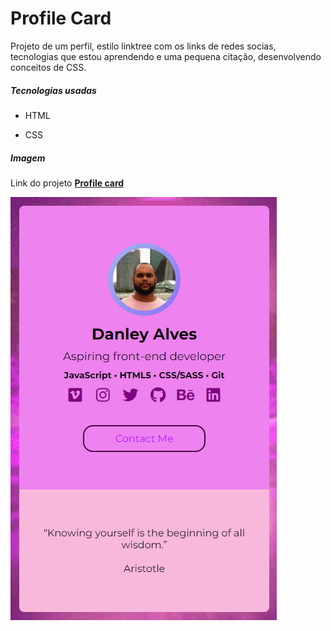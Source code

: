 # Profile Card

Projeto de um perfil, estilo linktree com os links de redes socias, tecnologias que estou aprendendo e uma pequena citação, desenvolvendo conceitos de CSS.



 ##### Tecnologias usadas

* HTML

* CSS



##### Imagem

Link do projeto **[Profile card](https://danleyalvex.github.io/profile-card/)**

  

![profile card!](/img/card.png "card profile")





